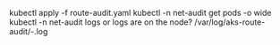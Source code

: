 kubectl apply -f route-audit.yaml
kubectl -n net-audit get pods -o wide
kubectl -n net-audit logs <pod-name>
or logs are on the node? /var/log/aks-route-audit/<node-hostname>-<timestamp>.log
